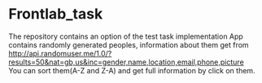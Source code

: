 # Frontlab_task
The repository contains an option of the test task implementation
App contains randomly generated peoples, information about them get from http://api.randomuser.me/1.0/?results=50&nat=gb,us&inc=gender,name,location,email,phone,picture 
<br> You can sort them(A-Z and Z-A) and get full information by click on them.

